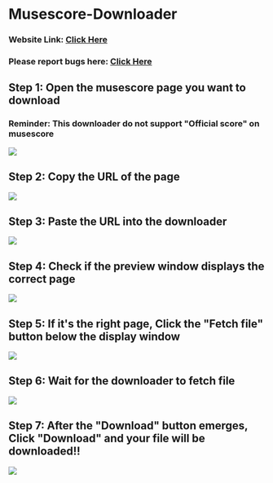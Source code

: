 # Musescore-Downloader


### Website Link: [Click Here](https://arthurwang508-musescore-downloader-main-48ehbe.streamlitapp.com/)
### Please report bugs here: [Click Here](https://forms.gle/xkeV6UZHV7qSbMkT9)

## Step 1: Open the musescore page you want to download
### Reminder: This downloader do not support "Official score" on musescore

<img src="https://i.imgur.com/7RnemD0.png">

## Step 2: Copy the URL of the page

<img src="https://imgur.com/tjlidDt.png">

## Step 3: Paste the URL into the downloader

<img src="https://imgur.com/RCPNIib.png">

## Step 4: Check if the preview window displays the correct page

<img src="https://imgur.com/3DAk9H1.png">

## Step 5: If it's the right page, Click the "Fetch file" button below the display window

<img src="https://imgur.com/3yaTRwZ.png">

## Step 6: Wait for the downloader to fetch file

<img src="https://imgur.com/qhZ4uck.png">

## Step 7: After the "Download" button emerges, Click "Download" and your file will be downloaded!!

<img src="https://imgur.com/OW1I2II.png">
